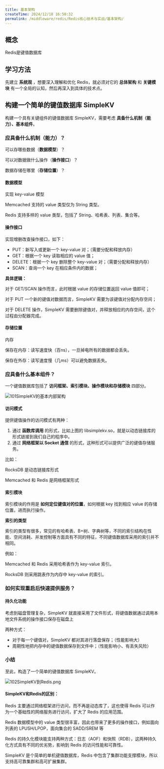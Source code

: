 ```yaml
---
title: 基本架构
createTime: 2024/12/18 16:50:32
permalink: /middleware/redis/Redis核心技术与实战/基本架构/
---
```


## 概念

Redis是键值数据库


## 学习方法

先建立 **系统观** ，想要深入理解和优化 Redis，就必须对它的 **总体架构** 和 **关键模块** 有一个全局的认知，然后再深入到具体的技术点。

## 构建一个简单的键值数据库 SimpleKV

构建一个具有关键组件的键值数据库 SimpleKV，需要考虑 **具备什么机制（能力）、基本组件**。



### 应具备什么机制（能力）？

可以存哪些数据（**数据模型**）？

可以对数据做什么操作（**操作接口**）？

数据存储在哪里（**存储位置**）？



#### 数据模型

实现 key-value 模型

Memcached 支持的 value 类型仅为 String 类型。

Redis 支持多样的 value 类型，包括了 String、哈希表、列表、集合等。



#### 操作接口

实现增删改查操作接口，如下：

- PUT：新写入或更新一个 key-value 对；（需要分配和释放内存）
- GET：根据一个 key 读取相应的 value 值；
- DELETE：根据一个 key 删除整个 key-value 对；（需要分配和释放内存）
- SCAN：查询一个 key 在相应条件内的数据；

**具体逻辑：**

对于 GET/SCAN 操作而言，此时根据 value 的存储位置返回 value 值即可；

对于 PUT 一个新的键值对数据而言，SimpleKV 需要为该键值对分配内存空间；

对于 DELETE 操作，SimpleKV 需要删除键值对，并释放相应的内存空间，这个过程由分配器完成。



#### 存储位置

内存

保存在内存：读写速度快（百ns），一旦掉电所有的数据都会丢失。

保存在外存：读写速度慢（几ms）可以避免数据丢失。



### 应具备什么基本组件？

一个键值数据库包括了 **访问框架、索引模块、操作模块和存储模块** 四部分。

![101SimpleKV的基本内部架构](/images/middleware/redis/Redis核心技术与实战/101SimpleKV的基本内部架构.png)



#### 访问模式

提供键值操作的访问模式有两种：

1. 通过 **函数库调用** 的形式，比如上图的 libsimplekv.so，就是以动态链接库的形式链接到我们自己的程序中。
2. 通过 **网络框架以 Socket 通信** 的形式，这种形式可以提供广泛的键值存储服务。

比如：

RocksDB 是动态链接库形式

Memcached 和 Redis 是网络框架形式



#### 索引模块

索引模块的作用是 **如何定位键值对的位置**，如何根据 key 找到相应 value 的存储位置，进而执行操作。

**索引的类型**

索引的类型有很多，常见的有哈希表、B+树、字典树等，不同的索引结构在性能、空间消耗、并发控制等方面具有不同的特征，不同键值数据库采用的索引并不相同。

例如：

Memcached 和 Redis 采用哈希表作为 key-value 索引。

RocksDB 则采用跳表作为内存中 key-value 的索引。



### 如何实现重启后快速提供服务？

#### 持久化功能

考虑到磁盘管理复杂，SimpleKV 就直接采用了文件形式，将键值数据通过调用本地文件系统的操作接口保存在磁盘上

两种方式：

- 对于每一个键值对，SimpleKV 都对其进行落盘保存；（性能影响大）
- 周期性地把内存中的键值数据保存到文件中；（性能影响小、有丢失风险）



### 小结

至此，构造了一个简单的键值数据库 SimpleKV。

![102SimpleKV到Redis.png](/images/middleware/redis/Redis核心技术与实战/102SimpleKV到Redis.png)



#### SimpleKV和Redis的区别：

Redis 主要通过网络框架进行访问，而不再是动态库了，这也使得 Redis 可以作为一个基础性的网络服务进行访问，扩大了 Redis 的应用范围。

Redis 数据模型中的 value 类型很丰富，因此也带来了更多的操作接口，例如面向列表的 LPUSH/LPOP，面向集合的 SADD/SREM 等

Redis 的持久化模块能支持两种方式：日志（AOF）和快照（RDB），这两种持久化方式具有不同的优劣势，影响到 Redis 的访问性能和可靠性。

SimpleKV 是个简单的单机键值数据库，Redis 中包含了集群功能支撑模块，所以支持高可靠集群和高可扩展集群。